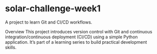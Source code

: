 # solar-challenge-week1
A project to learn Git and CI/CD workflows.

Overview
This project introduces version control with Git and continuous integration/continuous deployment (CI/CD) using a simple Python application. It’s part of a learning series to build practical development skills.
